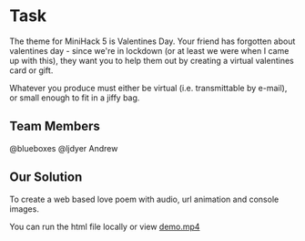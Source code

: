 # Task

The theme for MiniHack 5 is Valentines Day.  Your friend has forgotten about valentines day - since we're in lockdown (or at least we were when I came up with this), they want you to help them out by creating a virtual valentines card or gift.

Whatever you produce must either be virtual (i.e. transmittable by e-mail), or small enough to fit in a jiffy bag.

## Team Members
@blueboxes
@ljdyer
Andrew

## Our Solution 
To create a web based love poem with audio, url animation and console images.

You can run the html file locally or view [demo.mp4](demo.mp4)
